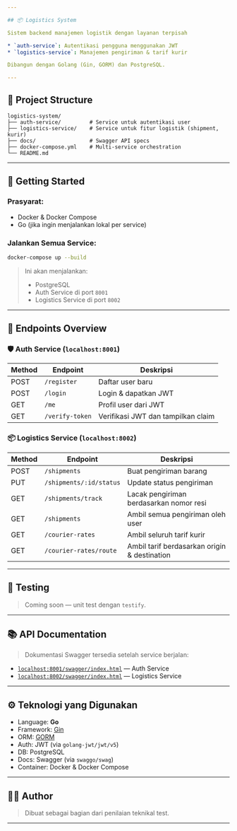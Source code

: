 ```yaml
---

## 📦 Logistics System

Sistem backend manajemen logistik dengan layanan terpisah 

* `auth-service`: Autentikasi pengguna menggunakan JWT
* `logistics-service`: Manajemen pengiriman & tarif kurir

Dibangun dengan Golang (Gin, GORM) dan PostgreSQL.

---
```


## 🧱 Project Structure

```
logistics-system/
├── auth-service/         # Service untuk autentikasi user
├── logistics-service/    # Service untuk fitur logistik (shipment, kurir)
├── docs/                 # Swagger API specs
├── docker-compose.yml    # Multi-service orchestration
└── README.md
```

---

## 🚀 Getting Started

### Prasyarat:

* Docker & Docker Compose
* Go (jika ingin menjalankan lokal per service)

### Jalankan Semua Service:

```bash
docker-compose up --build
```

> Ini akan menjalankan:
>
> * PostgreSQL
> * Auth Service di port `8001`
> * Logistics Service di port `8002`

---

## 📌 Endpoints Overview

### 🛡️ Auth Service (`localhost:8001`)

| Method | Endpoint        | Deskripsi                          |
| ------ | --------------- | ---------------------------------- |
| POST   | `/register`     | Daftar user baru                   |
| POST   | `/login`        | Login & dapatkan JWT               |
| GET    | `/me`           | Profil user dari JWT               |
| GET    | `/verify-token` | Verifikasi JWT dan tampilkan claim |

### 📦 Logistics Service (`localhost:8002`)

| Method | Endpoint                | Deskripsi                                    |
| ------ | ----------------------- | -------------------------------------------- |
| POST   | `/shipments`            | Buat pengiriman barang                       |
| PUT    | `/shipments/:id/status` | Update status pengiriman                     |
| GET    | `/shipments/track`      | Lacak pengiriman berdasarkan nomor resi      |
| GET    | `/shipments`            | Ambil semua pengiriman oleh user             |
| GET    | `/courier-rates`        | Ambil seluruh tarif kurir                    |
| GET    | `/courier-rates/route`  | Ambil tarif berdasarkan origin & destination |

---

## 🧪 Testing

> Coming soon — unit test dengan `testify`.

---

## 📚 API Documentation

> Dokumentasi Swagger tersedia setelah service berjalan:

* [`localhost:8001/swagger/index.html`](http://localhost:8001/swagger/index.html) — Auth Service
* [`localhost:8002/swagger/index.html`](http://localhost:8002/swagger/index.html) — Logistics Service

---

## ⚙️ Teknologi yang Digunakan

* Language: **Go**
* Framework: [Gin](https://github.com/gin-gonic/gin)
* ORM: [GORM](https://gorm.io)
* Auth: JWT (via `golang-jwt/jwt/v5`)
* DB: PostgreSQL
* Docs: Swagger (via `swaggo/swag`)
* Container: Docker & Docker Compose

---

## 👨‍💻 Author

> Dibuat sebagai bagian dari penilaian teknikal test.

---
